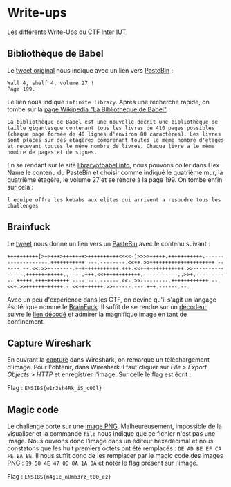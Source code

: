 # Write-ups

Les différents Write-Ups du [CTF Inter IUT](https://twitter.com/CTF_Inter_IUT).


## Bibliothèque de Babel

Le [tweet original](https://twitter.com/CTF_Inter_IUT/status/1232953492941287424) nous indique avec un lien vers [PasteBin](https://pastebin.com/raw/MYEYwsfh) :
```
Wall 4, shelf 4, volume 27 !
Page 199.
```

Le lien nous indique `infinite library`. Après une recherche rapide, on tombe sur la [page Wikipedia "La Bibliothèque de Babel"](https://fr.wikipedia.org/wiki/La_Biblioth%C3%A8que_de_Babel) :

```
La bibliothèque de Babel est une nouvelle décrit une bibliothèque de taille gigantesque contenant tous les livres de 410 pages possibles (chaque page formée de 40 lignes d'environ 80 caractères). Les livres sont placés sur des étagères comprenant toutes le même nombre d'étages et recevant toutes le même nombre de livres. Chaque livre a le même nombre de pages et de signes.
```

En se rendant sur le site [libraryofbabel.info](http://libraryofbabel.info/browse.cgi), nous pouvons coller dans Hex Name le contenu du PasteBin et choisir comme indiqué le quatrième mur, la quatrième étagère, le volume 27 et se rendre à la page 199. On tombe enfin sur cela :

```
l equipe offre les kebabs aux elites qui arrivent a resoudre tous les challenges
```

## Brainfuck

Le [tweet](https://twitter.com/CTF_Inter_IUT/status/1239631299595382787) nous donne un lien vers un [PasteBin](https://pastebin.com/raw/jCsvi7YB) avec le contenu suivant :

```
++++++++++[>+>+++>+++++++>++++++++++<<<<-]>>>>+++++.+++++++++++.-------------------.+++++++++++.---.--------.<<++.>>+++++++++++++++++++++.------.--.<<.>>--------.++++++++++++++.+++.<<++++++++++++++.>>---------------.++++++++++++..----.+++.<<++++++++++++.-----------..>>+.-----------.+++++.+++++++++++.----.---.------.<<-.>>---------.++++++++++++.--.<<+.>>++++++++++++.-.<<++++++++.>>------.---.+++.------.--.
```

Avec un peu d'expérience dans les CTF, on devine qu'il s'agit un langage ésotérique nommé le [BrainFuck](https://fr.wikipedia.org/wiki/Brainfuck). Il suffit de se rendre sur un [décodeur](++++++++++[>+>+++>+++++++>++++++++++<<<<-]>>>>+++++.+++++++++++.-------------------.+++++++++++.---.--------.<<++.>>+++++++++++++++++++++.------.--.<<.>>--------.++++++++++++++.+++.<<++++++++++++++.>>---------------.++++++++++++..----.+++.<<++++++++++++.-----------..>>+.-----------.+++++.+++++++++++.----.---.------.<<-.>>---------.++++++++++++.--.<<+.>>++++++++++++.-.<<++++++++.>>------.---.+++.------.--.), suivre le [lien décodé](https://tinyurl.com/yx7rorlj) et admirer la magnifique image en tant de confinement.

## Capture Wireshark

En ouvrant la [capture](http://challs.hack2g2.fr/02/capture.pcapng) dans Wireshark, on remarque un téléchargement d'image. Pour l'obtenir, dans Wireshark il faut cliquer sur *File > Export Objects > HTTP* et enregistrer l'image. Sur celle le flag est écrit :

Flag : `ENSIBS{w1r3sh4Rk_iS_c00l}`

## Magic code

Le challenge porte sur une [image PNG](https://challs.hack2g2.fr/03/logo_v1.png). Malheureusement, impossible de la visualiser et la commande `file` nous indique que ce fichier n'est pas une image. Nous ouvrons donc l'image dans un éditeur hexadécimal et nous constatons que les huit premiers octets ont été remplacés : `DE AD BE EF CA FE BA BE`. Il nous suffit donc de les remplacer par le magic code des images PNG : `89 50 4E 47 0D 0A 1A 0A` et noter le flag présent sur l'image.

Flag : `ENSIBS{m4g1c_nUmb3rz_t00_ez}`